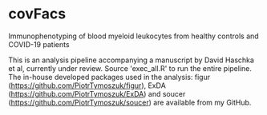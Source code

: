 # covFacs
Immunophenotyping of blood myeloid leukocytes from healthy controls and COVID-19 patients

This is an analysis pipeline accompanying a manuscript by David Haschka et al, currently under review. Source 'exec_all.R' to run the entire pipeline. The in-house developed packages used in the analysis: figur (https://github.com/PiotrTymoszuk/figur), ExDA (https://github.com/PiotrTymoszuk/ExDA) and soucer (https://github.com/PiotrTymoszuk/soucer) are available from my GitHub.
